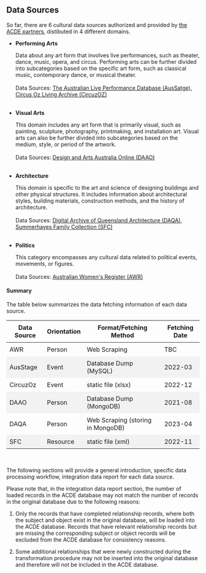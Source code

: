 ## Data Sources

So far, there are 6 cultural data sources authorized and provided by [the ACDE partners](https://www.acd-engine.org/partners), distibuted in 4 different domains.

 - **Performing Arts**

    Data about any art form that involves live performances, such as theater, dance, music, opera, and circus. Performing arts can be further divided into subcategories based on the specific art form, such as classical music, contemporary dance, or musical theater. 
    <br><br>
    Data Sources: [The Australian Live Performance Database (AusSatge)](https://www.ausstage.edu.au/pages/browse/), [Circus Oz Living Archive (CircuzOZ)](https://circusozlivingarchive.com/)
    <br><br>

 - **Visual Arts**

    This domain includes any art form that is primarily visual, such as painting, sculpture, photography, printmaking, and installation art. Visual arts can also be further divided into subcategories based on the medium, style, or period of the artwork. 
    <br><br>
    Data Sources: [Design and Arts Australia Online (DAAO)](https://www.daao.org.au/)
    <br><br>

- **Architecture**

    This domain is specific to the art and science of designing buildings and other physical structures. It includes information about architectural styles, building materials, construction methods, and the history of architecture. 
    <br><br>
    Data Sources: [Digital Archive of Queensland Architecture (DAQA)](https://qldarch.net/), [Summerhayes Family Collection (SFC)](https://catalogue.curtin.edu.au/discovery/collectionDiscovery?vid=61CUR_INST:CUR_SPECIAL_COLLECTIONS&collectionId=81190473680001951)
    <br><br>

- **Politics**

  This category encompasses any cultural data related to political events, movements, or figures. 
  <br><br>
  Data Sources: [Australian Women's Register (AWR)](https://www.womenaustralia.info/)

#### Summary

The table below summarizes the data fetching information of each data source.

<style>
  /* CSS for zebra-striped table */
  table {
    border-collapse: collapse;
    width: 100%;
  }

  th, td {
    padding: 8px;
  }

  /* Zebra striping */
  tr:nth-child(even) {
    background-color: #f2f2f2;
  }
</style>

| Data Source | Orientation | Format/Fetching Method            | Fetching Date |
| ----------- | ----------- | --------------------------------- | ------------- |
| AWR         | Person      | Web Scraping                      | TBC           |
| AusStage    | Event       | Database Dump (MySQL)             | 2022-03       |
| CircuzOz    | Event       | static file (xlsx)                | 2022-12       |
| DAAO        | Person      | Database Dump (MongoDB)           | 2021-08       |
| DAQA        | Person      | Web Scraping (storing in MongoDB) | 2023-04       |
| SFC         | Resource    | static file (xml)                 | 2022-11       |
<br>

The following sections will provide a general introduction, specific data processing workflow, integration data report for each data source.

Please note that, in the integration data report section, the number of loaded records in the ACDE database may not match the number of records in the original database due to the following reasons:

1. Only the records that have completed relationship records, where both the subject and object exist in the original database, will be loaded into the ACDE database. Records that have relevant relationship records but are missing the corresponding subject or object records will be excluded from the ACDE database for consistency reasons.

2. Some additional relationships that were newly constructed during the transformation procedure may not be inserted into the original database and therefore will not be included in the ACDE database.